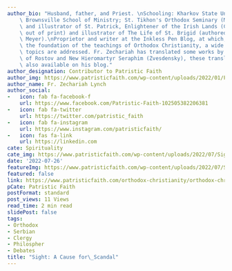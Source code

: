 ```yaml
---
author_bio: "Husband, father, and Priest. \nSchooling: Kharkov State University (Ukraine);\
    \ Brownsville School of Ministry; St. Tikhon's Orthodox Seminary (M.Div.).\nAuthor\
    \ and illustrator of St. Patrick, Enlightener of the Irish Lands (Conciliar Press,\
    \ out of print) and illustrator of The Life of St. Brigid (authored by Jane G.\
    \ Meyer).\nProprietor and writer at the Inkless Pen Blog, at which, based on \
    \ the foundation of the teachings of Orthodox Christianity, a wide variety of\
    \ topics are addressed. Fr. Zechariah has translated some works by St. Dimitry\
    \ of Rostov and New Hieromartyr Seraphim (Zvesdensky), these translations are\
    \ also available on his blog."
author_designation: Contributor to Patristic Faith
author_img: https://www.patristicfaith.com/wp-content/uploads/2022/01/Fr.-Zechariah-Lynch-150x150.png
author_name: Fr. Zechariah Lynch
author_social:
-   icon: fab fa-facebook-f
    url: https://www.facebook.com/Patristic-Faith-102505382206381
-   icon: fab fa-twitter
    url: https://twitter.com/patristic_faith
-   icon: fab fa-instagram
    url: https://www.instagram.com/patristicfaith/
-   icon: fas fa-link
    url: https://linkedin.com
cate: Spirituality
cate_img: https://www.patristicfaith.com/wp-content/uploads/2022/07/Sight-A-Cause-for-Scandal.png
date: '2022-07-26'
featureImg: https://www.patristicfaith.com/wp-content/uploads/2022/07/Sight-A-Cause-for-Scandal.png
featured: false
link: https://www.patristicfaith.com/orthodox-christianity/orthodox-christian-spirituality/spiritual-disciplines/prayer/sight-a-cause-for-scandal/
pCate: Patristic Faith
postFormat: standard
post_views: 11 Views
read_time: 2 min read
slidePost: false
tags:
- Orthodox
- Serbian
- Clergy
- Philospher
- Debates
title: "Sight: A Cause for\_Scandal"
---
```

